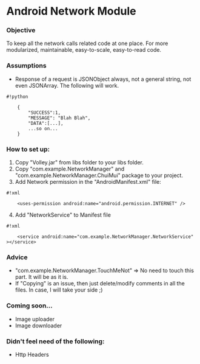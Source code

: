 # Android Network Module #


### Objective ###
To keep all the network calls related code at one place. For more modularized, maintainable, easy-to-scale, easy-to-read code.

### Assumptions ###
* Response of a request is JSONObject always, not a general string, not even JSONArray. The following will work.

	
```
#!python

    {
		"SUCCESS":1,
		"MESSAGE": "Blah Blah",
		"DATA":[...],
		...so on...
	}
```


### How to set up: ###
1. Copy "Volley.jar" from libs folder to your libs folder.
2. Copy "com.example.NetworkManager" and "com.example.NetworkManager.ChuiMui" package to your project.
3. Add Network permission in the "AndroidManifest.xml" file:

```
#!xml

	<uses-permission android:name="android.permission.INTERNET" />
```

4.  Add "NetworkService" to Manifest file

```
#!xml

	<service android:name="com.example.NetworkManager.NetworkService" ></service>
```


### Advice ###
* "com.example.NetworkManager.TouchMeNot" => No need to touch this part. It will be as it is.
* If "Copying" is an issue, then just delete/modify comments in all the files. In case, I will take your side ;)

### Coming soon... ###
* Image uploader
* Image downloader

### Didn't feel need of the following: ###
* Http Headers